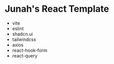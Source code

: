 # Junah's React Template

- vite
- eslint
- shadcn.ui
- tailwindcss
- axios
- react-hook-form
- react-query